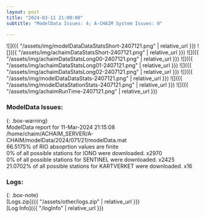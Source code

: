 ```yaml
---
layout: post
title: "2024-03-11 21:00:00"
subtitle: "ModelData Issues: 4; A-CHAIM System Issues: 0"

---
```


![]({{ "/assets/img/modelDataDataStatsShort-2407121.png" | relative_url }})
![]({{ "/assets/img/achaimDataStatsShort-2407121.png" | relative_url }})
![]({{ "/assets/img/achaimDataStatsLong00-2407121.png" | relative_url }})
![]({{ "/assets/img/achaimDataStatsLong01-2407121.png" | relative_url }})
![]({{ "/assets/img/achaimDataStatsLong02-2407121.png" | relative_url }})
![]({{ "/assets/img/modelDataDataStats-2407121.png" | relative_url }})
![]({{ "/assets/img/modelDataStationStats-2407121.png" | relative_url }})
![]({{ "/assets/img/achaimRunTime-2407121.png" | relative_url }})


### ModelData Issues:  
  
{: .box-warning}  
 ModelData report for 11-Mar-2024 21:15:08   
 /home/chaim/ACHAIM_SERVER/A-CHAIM/modelData/2024/071/21/modelData.mat   
 66.5175% of RIO absoprtion values are finite   
 0% of all possible stations for IONO were downloaded. x2970   
 0% of all possible stations for SENTINEL were downloaded. x2425   
 21.0702% of all possible stations for KARTVERKET were downloaded. x16   
  


### Logs:  
  
{: .box-note}  
[Logs.zip]({{ "/assets/other/logs.zip" | relative_url }})  
[Log Info]({{ "/logInfo" | relative_url }})  
